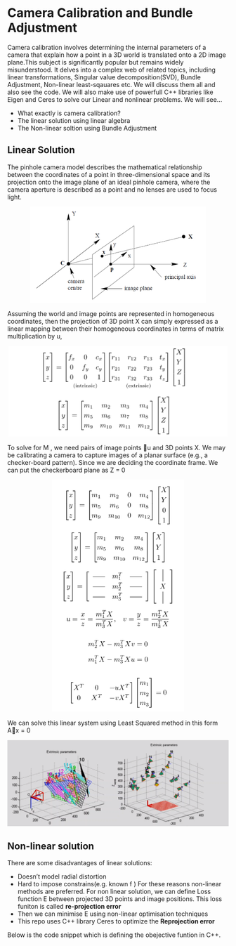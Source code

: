 # Camera Calibration and Bundle Adjustment

Camera calibration involves determining the internal parameters of a camera that explain how a point in a 3D world is translated onto a 2D image plane.This subject is significantly popular but remains widely misunderstood. It delves into a complex web of related topics, including linear transformations, Singular value decomposition(SVD), Bundle Adjustment, Non-linear least-sqauares etc. We will discuss them all and also see the code. We will also make use of powerfull C++ libraries like Eigen and Ceres to solve our Linear and nonlinear problems. We will see... 
- What exactly is camera calibration? 
- The linear solution using linear algebra
- The Non-linear soltion using Bundle Adjustment 

## Linear Solution
The pinhole camera model describes the mathematical relationship between the coordinates of a point in three-dimensional space and its projection onto the image plane of an ideal pinhole camera, where the camera aperture is described as a point and no lenses are used to focus light.
<p align="center">
  <img src="images/camera_model.png" width="400"> 
</p>

Assuming the world and image points are represented in homogeneous coordinates, then the projection of 3D point X can simply expressed as a linear mapping between their homogeneous coordinates in terms of matrix multiplication by u,

<p align="center">
  <img src="images/eq_1.png" width="500"> 
</p>


To solve for M , we need pairs of image points ⃗u and 3D points X. We may be calibrating a camera to capture images of a planar surface (e.g., a checker-board pattern).
Since we are deciding the coordinate frame. We can put the checkerboard plane as Z = 0
<p align="center">
  <img src="images/eq_2.png" width="300"> 
</p>
We can solve this linear system using Least Squared method in this form A⃗x = 0

<p align="center">
  <img src="images/board_pattern.png" width="800"> 
</p>

## Non-linear solution
There are some disadvantages of linear solutions:
- Doesn’t model radial distortion
- Hard to impose constrains(e.g. known f )
For these reasons non-linear methods are preferred. For non linear solution, we can define Loss function E between projected 3D points and image positions. This loss funiton is called **re-projection error**
- Then we can minimise E using non-linear optimisation techniques
- This repo uses C++ library Ceres to optimize the **Reprojection error**

Below is the code snippet which is defining the obejective funtion in C++.

  



```cpp

```



